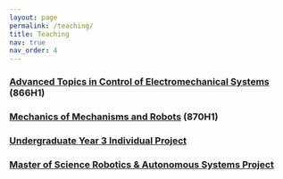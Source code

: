 ```yaml
---
layout: page
permalink: /teaching/
title: Teaching
nav: true
nav_order: 4
---
```


### [Advanced Topics in Control of Electromechanical Systems](https://www.sussex.ac.uk/ei/internal/coursesandmodules/engineeringdesign/modules/2024/98499#tabs-core) (866H1)  

### [Mechanics of Mechanisms and Robots](https://www.sussex.ac.uk/ei/internal/coursesandmodules/engineeringdesign/modules/2024/97461#tabs-core) (870H1)  


### [Undergraduate Year 3 Individual Project](https://www.sussex.ac.uk/ei/internal/coursesandmodules/engineeringdesign/modules/2024/97241#tabs-contacts)  

### [Master of Science Robotics & Autonomous Systems Project](https://www.sussex.ac.uk/ei/internal/coursesandmodules/engineeringdesign/modules/2024/97463#tabs-contacts)  
